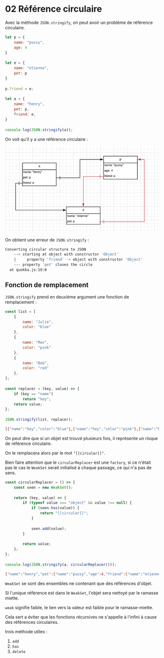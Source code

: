 # 02 Référence circulaire

Avec la méthode `JSON.stringify`, on peut avoir un problème de référence circulaire.

```js
let p = {
    name: "pussy",
    age: 4
}

let e = {
    name: "etienne",
    pet: p
}

p.friend = e;

let a = {
    name: "henry",
    pet: p,
    friend: e,
}

console.log(JSON.stringify(a));
```

On voit qu'il y a une référence circulaire :

<img src="assets/Screenshot2020-02-05at16.51.07.png" alt="Screenshot 2020-02-05 at 16.51.07"  />

On obtient une erreur de `JSON.stringify` :

```bash
Converting circular structure to JSON 
    --> starting at object with constructor 'Object' 
    |     property 'friend' -> object with constructor 'Object' 
    --- property 'pet' closes the circle 
  at ​quokka.js:19:0​
```

## Fonction de remplacement

`JSON.stringify` prend en deuxième argument une fonction de remplacement :

```js
const list = [
    {
        name: "Julie",
        color: "blue"
    },
    {
        name: "Max",
        color: "pink"
    },
    {
        name: "Bob",
        color: "red"
    },
];

const replacer = (key, value) => {
    if (key == "name")
        return "hey";
    return value;
};

JSON.stringify(list, replacer);
```

```bash
[{"name":"hey","color":"blue"},{"name":"hey","color":"pink"},{"name":"hey","color":"red"}] 
```

On peut dire que si un objet est trouvé plusieurs fois, il représente un risque de référence circulaire.

On le remplacera alors par le mot `"[[circular]]"`.

Bien faire attention que le `circularReplacer` est une `factory`, si ce n'était pas le cas le `WeakSet` serait initialisé à chaque passage, ce qui n'a pas de sens.

```js
const circularReplacer = () => {
    const seen = new WeakSet();

    return (key, value) => {
        if (typeof value === "object" && value !== null) {
            if (seen.has(value)) {
                return "[[circular]]";
            }

            seen.add(value);
        }

        return value;
    };
};

console.log(JSON.stringify(a, circularReplacer()));
```

```bash
{"name":"henry","pet":{"name":"pussy","age":4,"friend":{"name":"etienne","pet":"[[circular]]"}},"friend":"[[circular]]"}
```

`WeakSet` se sont des ensembles ne contenant que des références d'objet.

Si l'unique référence est dans le `WeakSet`, l'objet sera nettoyé par le ramasse miette.

`weak` signifie faible, le lien vers la valeur est faible pour le ramasse-miette.

Cela sert a éviter que les fonctions récursives ne s'appelle à l'infini à cause des références circulaires.

trois méthode utiles :

1. `add`
2. `has`
3. `delete`

